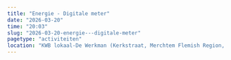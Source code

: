 ```yaml
---
title: "Energie - Digitale meter"
date: "2026-03-20"
time: "20:03"
slug: "2026-03-20-energie---digitale-meter"
pagetype: "activiteiten"
location: "KWB lokaal-De Werkman (Kerkstraat, Merchtem Flemish Region, Belgium)"
---
```




